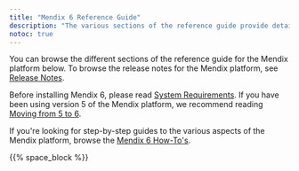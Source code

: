```yaml
---
title: "Mendix 6 Reference Guide"
description: "The various sections of the reference guide provide details on the features and functionality of the Mendix platform."
notoc: true
---
```


You can browse the different sections of the reference guide for the Mendix platform below. To browse the release notes for the Mendix platform, see [Release Notes](/releasenotes/index).

Before installing Mendix 6, please read [System Requirements](system-requirements). If you have been using version 5 of the Mendix platform, we recommend reading [Moving from 5 to 6](moving-from-5-to-6).

If you're looking for step-by-step guides to the various aspects of the Mendix platform, browse the [Mendix 6 How-To's](/howto6).

{{% space_block %}}
